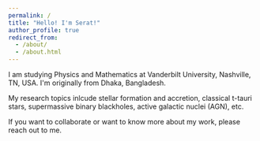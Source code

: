 ```yaml
---
permalink: /
title: "Hello! I'm Serat!"
author_profile: true
redirect_from: 
  - /about/
  - /about.html
---
```




I am studying Physics and Mathematics at Vanderbilt University, Nashville, TN, USA. I'm originally from Dhaka, Bangladesh.

My research topics inlcude stellar formation and accretion, classical t-tauri stars, supermassive binary blackholes, active galactic nuclei (AGN), etc.

If you want to collaborate or want to know more about my work, please reach out to me.
